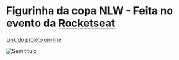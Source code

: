 # Figurinha da copa NLW - Feita no evento da [Rocketseat](https://www.rocketseat.com.br/)
[Link do projeto on-line](https://sheilaacunha.github.io/rocketseat-figurinha-copa-nlw/)

![Sem título](https://user-images.githubusercontent.com/103156674/199301787-46729c2a-1825-4f58-b087-a52be208053e.png)
